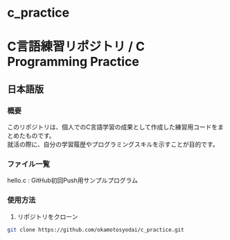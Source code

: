 # c_practice
# C言語練習リポジトリ / C Programming Practice 
## 日本語版

### 概要
このリポジトリは、個人でのC言語学習の成果として作成した練習用コードをまとめたものです。  
就活の際に、自分の学習履歴やプログラミングスキルを示すことが目的です。

### ファイル一覧
hello.c : GitHub初回Push用サンプルプログラム  


### 使用方法
1. リポジトリをクローン
```bash
git clone https://github.com/okamotosyodai/c_practice.git


